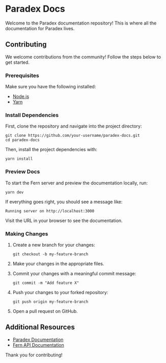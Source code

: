 # Paradex Docs

Welcome to the Paradex documentation repository! This is where all the documentation for Paradex lives.

## Contributing

We welcome contributions from the community! Follow the steps below to get started.

### Prerequisites

Make sure you have the following installed:
- [Node.js](https://nodejs.org/)
- [Yarn](https://yarnpkg.com/)

### Install Dependencies

First, clone the repository and navigate into the project directory:

```shell
git clone https://github.com/your-username/paradex-docs.git
cd paradex-docs
```

Then, install the project dependencies with:

```shell
yarn install
```

### Preview Docs

To start the Fern server and preview the documentation locally, run:

```shell
yarn dev
```

If everything goes right, you should see a message like:

```plain
Running server on http://localhost:3000
```

Visit the URL in your browser to see the documentation.

### Making Changes

1. Create a new branch for your changes:

    ```shell
    git checkout -b my-feature-branch
    ```

2. Make your changes in the appropriate files.

3. Commit your changes with a meaningful commit message:

    ```shell
    git commit -m "Add feature X"
    ```

4. Push your changes to your forked repository:

    ```shell
    git push origin my-feature-branch
    ```

5. Open a pull request on GitHub.


## Additional Resources

- [Paradex Documentation](https://docs.paradex.trade)
- [Fern API Documentation](https://buildwithfern.com/docs)

Thank you for contributing!
